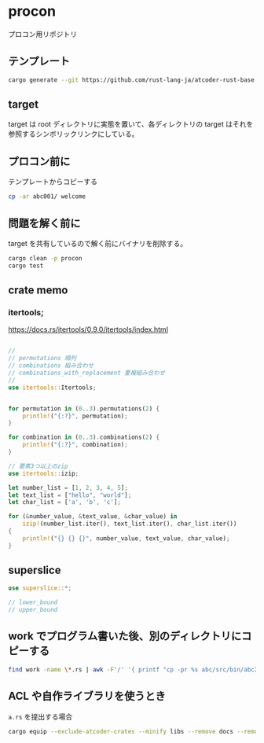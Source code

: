 # procon

プロコン用リポジトリ

## テンプレート

```sh
cargo generate --git https://github.com/rust-lang-ja/atcoder-rust-base --branch ja
```

## target

target は root ディレクトリに実態を置いて、各ディレクトリの target はそれを参照するシンボリックリンクにしている。

## プロコン前に

テンプレートからコピーする

```sh
cp -ar abc001/ welcome
```

## 問題を解く前に

target を共有しているので解く前にバイナリを削除する。

```sh
cargo clean -p procon
cargo test
```

## crate memo

### itertools;

https://docs.rs/itertools/0.9.0/itertools/index.html

```rust

//
// permutations 順列
// combinations 組み合わせ
// combinations_with_replacement 重複組み合わせ
//
use itertools::Itertools;


for permutation in (0..3).permutations(2) {
    println!("{:?}", permutation);
}

for combination in (0..3).combinations(2) {
    println!("{:?}", combination);
}

// 要素3つ以上のzip
use itertools::izip;

let number_list = [1, 2, 3, 4, 5];
let text_list = ["hello", "world"];
let char_list = ['a', 'b', 'c'];

for (&number_value, &text_value, &char_value) in
    izip!(number_list.iter(), text_list.iter(), char_list.iter())
{
    println!("{} {} {}", number_value, text_value, char_value);
}
```

## superslice

```rust
use superslice::*;

// lower_bound
// upper_bound
```

## work でプログラム書いた後、別のディレクトリにコピーする

```sh
find work -name \*.rs | awk -F'/' '{ printf "cp -pr %s abc/src/bin/abc260_%s\n", $0, $4}' | zsh
```

<!-- ## ACL 利用

```sh
cd ac-library-rs
python3 expand.py modint | pbcopy
``` -->

## ACL や自作ライブラリを使うとき

`a.rs` を提出する場合

```sh
cargo equip --exclude-atcoder-crates --minify libs --remove docs --remove comments --bin a | pbcopy
```

